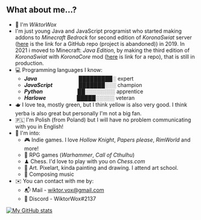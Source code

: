 ## What about me...?
- 👋 I'm *WiktorWox*
- I'm just young Java and JavaScript programist who started making addons to *Minecraft Bedrock* for second edition of *KoronaSwiat* server ([here](https://github.com/WiktorWox/KoronaSwiat) is the link for a GitHub repo (project is abandoned)) in 2019. In 2021 i moved to Minecraft: *Java Edition*, by making the third edition of *KoronaSwiat* with *KoronaCore* mod ([here](https://github.com/WiktorWox/KoronaCore) is link for a repo), that is still in production.
- 💻 Programming languages I know:
  - ***Java***	⠀⠀⠀⠀⠀⠀⠀⠀⠀⠀ █████████░ expert
  - ***JavaScript*** ⠀⠀⠀⠀⠀⠀ ███████░░░ champion
  - ***Python***⠀⠀⠀⠀⠀⠀⠀⠀⠀██░░░░░░░░ apprentice
  - ***Harlowe***⠀⠀⠀⠀⠀⠀⠀⠀█████░░░░░ veteran
- 🫖 I love tea, mostly green, but I think yellow is also very good. I think yerba is also great but personally I'm not a big fan.
- 🇵🇱 I'm Polish (from Poland) but I will have no problem communicating with you in English!
- 🧩 I'm into:
  - 🎮 Indie games. I love *Hollow Knight*, *Papers please*, *RimWorld* and more!
  - 🎲 RPG games (*Warhammer*, *Call of Cthulhu*)
  - ♟ Chess. I'd love to play with you on *Chess.com*
  - 🎨 Art. Pixelart, kinda painting and drawing. I attend art school.
  - 🎹 Composing music
- ✉️ You can contact with me by:
  - 📬 Mail - wiktor.vox@gmail.com
  - 📱 Discord - WiktorWox#2137

[![My GitHub stats](https://github-readme-stats.vercel.app/api?username=WiktorWox&count_private=true&theme=dark&show_icons=true&border_radius=10&include_all_commits=true)](https://github.com/anuraghazra/github-readme-stats)

<!--
Half Life 3 is real
⣿⣿⣿⣿⣿⣿⣿⣿⠿⠛⠉⠉⠀⠀⠀⠀⠀⠀⠀⠀⠀⠀⠀⠀⠀⠀⠀⠀⠀⠀⠀⠀⠀⠀⠈⠛⣿
⣿⣿⣿⣿⣿⡿⠋⠁⠀⠀⠀⠀⣀⣀⣠⣤⣤⣀⣀⡀⠀⠀⠀⠀⠀⠀⠀⠀⠀⠴⠋⠹⡆⠀⠀⠀⠈
⣿⣿⣿⡿⠉⠀⠀⠀⢀⣤⣶⣿⣿⣿⣿⣿⣿⣿⣿⣿⣿⣶⣄⡀⠀⠀⠀⠀⠀⠀⠠⢼⡃⠀⠀⠀⠀
⣿⣿⠏⠀⠀⠀⢠⣶⣿⣿⣿⠉⠉⠉⠉⠉⠹⣿⣿⣿⣿⣿⣿⣿⣦⡀⠀⠀⠀⣀⠀⠀⣷⠀⠀⠀⢀
⣿⠃⠀⠀⠀⣴⣿⣿⣿⣿⣿⣀⣀⡀⠀⠀⠀⢻⣿⣿⣿⣿⣿⣿⣿⣿⣄⠀⠀⠙⠓⠚⠁⠀⠀⠀⣾
⡏⠀⠀⠀⣼⣿⣿⣿⣿⣿⣿⣿⣿⣿⠄⠀⠀⠈⢿⣿⣿⣿⣿⣿⣿⣿⣿⡆⠀⠀⠀⠀⠀⠀⠀⣼⣿
⠀⠀⠀⢰⣿⣿⣿⣿⣿⣿⣿⣿⣿⠃⠀⠀⠀⠀⠘⣿⣿⣿⣿⣿⣿⣿⣿⣿⠀⠀⠀⠀⠀⠀⣸⣿⣿
⠀⠀⠀⢸⣿⣿⣿⣿⣿⣿⣿⡿⠁⠀⠀⠀⠀⠀⠀⠸⣿⣿⣿⣿⣿⣿⣿⣿⡄⠀⠀⠀⠀⣰⣿⣿⣿
⠀⠀⠀⢸⣿⣿⣿⣿⣿⣿⡿⠁⠀⠀⠀⣰⡆⠀⠀⠀⢹⣿⣿⣿⣿⣿⣿⣿⠇⠀⠀⠀⢠⣿⣿⣿⣿
⠀⠀⠀⠸⣿⣿⣿⣿⣿⡟⠁⠀⠀⠀⣴⣿⣿⡀⠀⠀⠀⢻⣿⠿⣿⣿⣿⣿⠀⠀⠀⢀⣿⣿⣿⣿⣿
⣇⠀⠀⠀⢻⣿⣿⣿⡟⠀⠀⠀⢀⣾⣿⣿⣿⣷⠀⠀⠀⠀⠀⠀  ⠸⣿⠇⠀⠀⢀⣾⣿⣿⣿⣿⣿
⣿⡄⠀⠀⠀⠻⣿⣏⣀⣀⣀⣠⣿⣿⣿⣿⣿⣿⣧⠀⠀⢀⣀⣤⣤⣿⠋⠀⠀⠀⣼⣿⣿⣿⣿⣿⣿
⣿⣿⣆⠀⠀⠀⠈⠿⣿⣿⣿⣿⣿⣿⣿⣿⣿⣿⣿⣾⣿⣿⣿⣿⠟⠁⠀⠀⢀⣾⣿⣿⣿⣿⣿⣿⣿
⣿⣿⣿⣷⣀⠀⠀⠀⠈⠛⠿⣿⣿⣿⣿⣿⣿⣿⣿⣿⡿⠟⠋⠀⠀⠀⠀⣰⣿⣿⣿⣿⣿⣿⣿⣿⣿
⣿⣿⣿⣿⣿⣷⣄⡀⠀⠀⠀⠀⠈⠉⠉⠉⠉⠉⠉⠀⠀⠀⠀⠀⢀⣴⣾⣿⣿⣿⣿⣿⣿⣿⣿⣿⣿
⣿⣿⣿⣿⣿⣿⣿⣿⣶⣤⣄⡀⠀⠀⠀⠀⠀⠀⠀⠀⣀⣠⣴⣾⣿⣿⣿⣿⣿⣿⣿⣿⣿⣿⣿⣿⣿
-->
